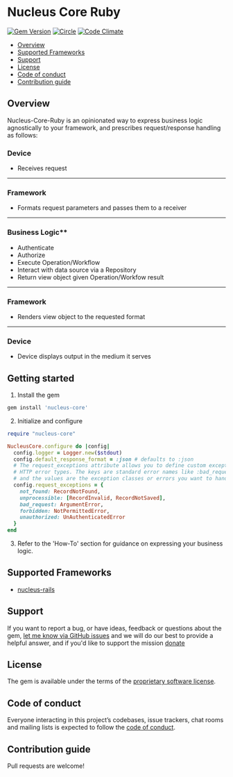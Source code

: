 # Nucleus Core Ruby

[![Gem Version](https://badge.fury.io/rb/nucleus-core.svg)](https://rubygems.org/gems/nucleus-core)
[![Circle](https://circleci.com/gh/dodgerogers/nucleus-core-ruby/tree/main.svg?style=shield)](https://app.circleci.com/pipelines/github/dodgerogers/nucleus-core-ruby?branch=main)
[![Code Climate](https://codeclimate.com/github/dodgerogers/nucleus-core/badges/gpa.svg)](https://codeclimate.com/github/dodgerogers/nucleus-core)

- [Overview](#overview)
- [Supported Frameworks](#supported-frameworks)
- [Support](#support)
- [License](#license)
- [Code of conduct](#code-of-conduct)
- [Contribution guide](#contribution-guide)

## Overview

Nucleus-Core-Ruby is an opinionated way to express business logic agnostically to your framework, and prescribes request/response handling as follows:

### Device
* Receives request
-----------------------------------------------------------------------------------

### Framework
* Formats request parameters and passes them to a receiver
-----------------------------------------------------------------------------------

### Business Logic**
* Authenticate
* Authorize
* Execute Operation/Workflow
* Interact with data source via a Repository
* Return view object given Operation/Workfow result
-----------------------------------------------------------------------------------

### Framework
* Renders view object to the requested format
-----------------------------------------------------------------------------------

### Device
* Device displays output in the medium it serves

## Getting started

1. Install the gem

```ruby
gem install 'nucleus-core'
```

2. Initialize and configure

```ruby
require "nucleus-core"

NucleusCore.configure do |config|
  config.logger = Logger.new($stdout)
  config.default_response_format = :json # defaults to :json
  # The request_exceptions attribute allows you to define custom exception handling for different
  # HTTP error types. The keys are standard error names like :bad_request, :unauthorized, and :not_found,
  # and the values are the exception classes or errors you want to handle for each case.
  config.request_exceptions = {
    not_found: RecordNotFound,
    unprocessible: [RecordInvalid, RecordNotSaved],
    bad_request: ArgumentError,
    forbidden: NotPermittedError,
    unauthorized: UnAuthenticatedError
  }
end
```

3. Refer to the 'How-To' section for guidance on expressing your business logic.

## Supported Frameworks

- [nucleus-rails](https://rubygems.org/gems/nucleus-rails)

## Support

If you want to report a bug, or have ideas, feedback or questions about the gem, [let me know via GitHub issues](https://github.com/dodgerogers/nucleus_core/issues/new) and we will do our best to provide a helpful answer, and if you'd like to support the mission [donate](paypal.me/Dodgerogers)

## License

The gem is available under the terms of the [proprietary software license](LICENSE.txt).

## Code of conduct

Everyone interacting in this project’s codebases, issue trackers, chat rooms and mailing lists is expected to follow the [code of conduct](CODE_OF_CONDUCT.md).

## Contribution guide

Pull requests are welcome!
